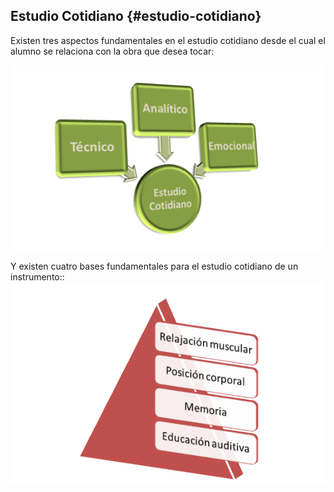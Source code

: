 ## Estudio Cotidiano {#estudio-cotidiano}

Existen tres aspectos fundamentales en el estudio cotidiano desde el cual el alumno se relaciona con la obra que desea tocar:

![](/images/image9.png)

Y existen cuatro bases fundamentales para el estudio cotidiano de un instrumento::![](/assets/import.png)

